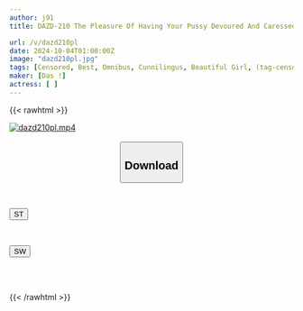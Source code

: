```yaml
---
author: j91
title: DAZD-210 The Pleasure Of Having Your Pussy Devoured And Caressed With A Tongue Blows Away Your Reason... 100 Consecutive Cunnilingus Licking BEST

url: /v/dazd210pl
date: 2024-10-04T01:00:00Z
image: "dazd210pl.jpg"
tags: [Censored, Best, Omnibus, Cunnilingus, Beautiful Girl, (tag-censored), 4HR+, Cuckold	]
maker: [Das !]
actress: [ ]
---
```



{{< rawhtml >}}

<div class="video" data-videoid="vLrg2e4mOWu4pZ3">
    <a href="javascript:;">
        <img src="/v/dazd210pl/dazd210pl.jpg" width="WIDTH" height="HEIGHT" alt="dazd210pl.mp4" loading="lazy">
    </a>
</div>

<script type="text/javascript" src="https://j91.asia/asset/on-demand-st.js"></script>

<br>
  <link rel="stylesheet" href="https://j91.asia/asset/bs5.css">
  
  <center>
  <button class="btn btn-primary" type="button" data-bs-toggle="collapse" data-bs-target=".multi-collapse" aria-expanded="false" aria-controls="multiCollapseExample1 multiCollapseExample2"><h2>Download</h2></button></center>
</p>
<div class="row">
  <div class="col">
    <div class="collapse multi-collapse" id="multiCollapseExample1">
      <div class="card card-body">
	      	      <br>
<div class="buttons">  
<p><a href="/v/dazd210pl/st.html" target="_blank"><button class="btn-hover color-3"><i class="fa fa-download"></i> ST</button></a></p></div>
    </div>
  </div>
</div>
  <div class="col">
    <div class="collapse multi-collapse" id="multiCollapseExample2">
      <div class="card card-body">
	      <br>
<div class="buttons">
<p><a href="/v/dazd210pl/sw.html" target="_blank"><button class="btn-hover color-2"><i class="fa fa-download"></i> SW</button></a></p></div>
<br><br>
      </div>
    </div>
  </div>
</div>

{{< /rawhtml >}}